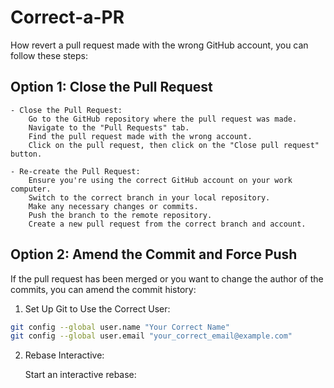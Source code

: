 # Correct-a-PR
How revert a pull request made with the wrong GitHub account, you can follow these steps:
## Option 1: Close the Pull Request

    - Close the Pull Request:
        Go to the GitHub repository where the pull request was made.
        Navigate to the "Pull Requests" tab.
        Find the pull request made with the wrong account.
        Click on the pull request, then click on the "Close pull request" button.

    - Re-create the Pull Request:
        Ensure you're using the correct GitHub account on your work computer.
        Switch to the correct branch in your local repository.
        Make any necessary changes or commits.
        Push the branch to the remote repository.
        Create a new pull request from the correct branch and account.

## Option 2: Amend the Commit and Force Push

If the pull request has been merged or you want to change the author of the commits, you can amend the commit history:
1. Set Up Git to Use the Correct User:
```bash
git config --global user.name "Your Correct Name"
git config --global user.email "your_correct_email@example.com"
```
2. Rebase Interactive:

    Start an interactive rebase:

